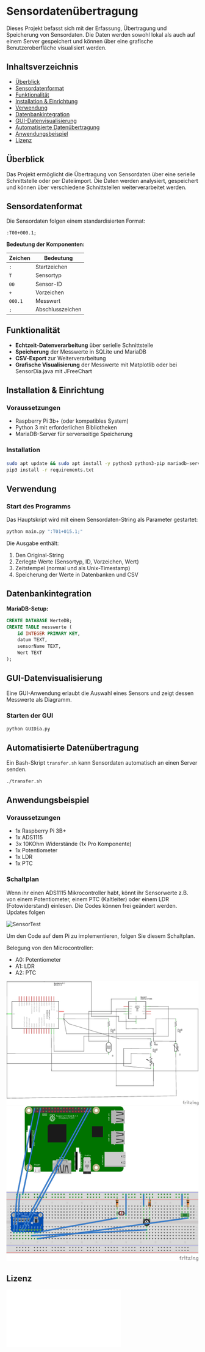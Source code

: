 # Sensordatenübertragung

Dieses Projekt befasst sich mit der Erfassung, Übertragung und Speicherung von Sensordaten. Die Daten werden sowohl lokal als auch auf einem Server gespeichert und können über eine grafische Benutzeroberfläche visualisiert werden.

## Inhaltsverzeichnis

- [Überblick](#überblick)
- [Sensordatenformat](#sensordatenformat)
- [Funktionalität](#funktionalität)
- [Installation & Einrichtung](#installation--einrichtung)
- [Verwendung](#verwendung)
- [Datenbankintegration](#datenbankintegration)
- [GUI-Datenvisualisierung](#gui-datenvisualisierung)
- [Automatisierte Datenübertragung](#automatisierte-datenübertragung)
- [Anwendungsbeispiel](#Anwendungsbeispiel)
- [Lizenz](#lizenz)

## Überblick

Das Projekt ermöglicht die Übertragung von Sensordaten über eine serielle Schnittstelle oder per Dateiimport. Die Daten werden analysiert, gespeichert und können über verschiedene Schnittstellen weiterverarbeitet werden.

## Sensordatenformat

Die Sensordaten folgen einem standardisierten Format:

```plaintext
:T00+000.1;
```

**Bedeutung der Komponenten:**

| Zeichen | Bedeutung        |
| ------- | ---------------- |
| `:`     | Startzeichen     |
| `T`     | Sensortyp        |
| `00`    | Sensor-ID        |
| `+`     | Vorzeichen       |
| `000.1` | Messwert         |
| `;`     | Abschlusszeichen |

## Funktionalität

- **Echtzeit-Datenverarbeitung** über serielle Schnittstelle
- **Speicherung** der Messwerte in SQLite und MariaDB
- **CSV-Export** zur Weiterverarbeitung
- **Grafische Visualisierung** der Messwerte mit Matplotlib oder bei SensorDia.java mit JFreeChart

## Installation & Einrichtung

### Voraussetzungen

- Raspberry Pi 3b+ (oder kompatibles System)
- Python 3 mit erforderlichen Bibliotheken
- MariaDB-Server für serverseitige Speicherung

### Installation

```bash
sudo apt update && sudo apt install -y python3 python3-pip mariadb-server
pip3 install -r requirements.txt
```

## Verwendung

### Start des Programms

Das Hauptskript wird mit einem Sensordaten-String als Parameter gestartet:

```bash
python main.py ":T01+015.1;"
```

Die Ausgabe enthält:

1. Den Original-String
2. Zerlegte Werte (Sensortyp, ID, Vorzeichen, Wert)
3. Zeitstempel (normal und als Unix-Timestamp)
4. Speicherung der Werte in Datenbanken und CSV

## Datenbankintegration

**MariaDB-Setup:**

```sql
CREATE DATABASE WerteDB;
CREATE TABLE messwerte (
    id INTEGER PRIMARY KEY,
    datum TEXT,
    sensorName TEXT,
    Wert TEXT
);
```

## GUI-Datenvisualisierung

Eine GUI-Anwendung erlaubt die Auswahl eines Sensors und zeigt dessen Messwerte als Diagramm.

### Starten der GUI

```bash
python GUIDia.py
```

## Automatisierte Datenübertragung

Ein Bash-Skript `transfer.sh` kann Sensordaten automatisch an einen Server senden.

```bash
./transfer.sh
```

## Anwendungsbeispiel

### Voraussetzungen

- 1x Raspberry Pi 3B+
- 1x ADS1115
- 3x 10KOhm Widerstände (1x Pro Komponente)
- 1x Potentiometer
- 1x LDR
- 1x PTC



### Schaltplan

Wenn ihr einen ADS1115 Mikrocontroller habt, könnt ihr Sensorwerte z.B. von einem Potentiometer, einem PTC (Kaltleiter) oder einem LDR (Fotowiderstand) einlesen. Die Codes können frei geändert werden. Updates folgen

![SensorTest](SensorTest/#^files)

Um den Code auf dem Pi zu implementieren, folgen Sie diesem Schaltplan.

Belegung von den Microcontroller:

- A0: Potentiometer
- A1: LDR
- A2: PTC

![Schaltplan](Plaene/Schaltplan.png)
![Steckplan](Plaene/Steckplan.png)

## Lizenz

 ![LICENSE](LICENSE.md)
